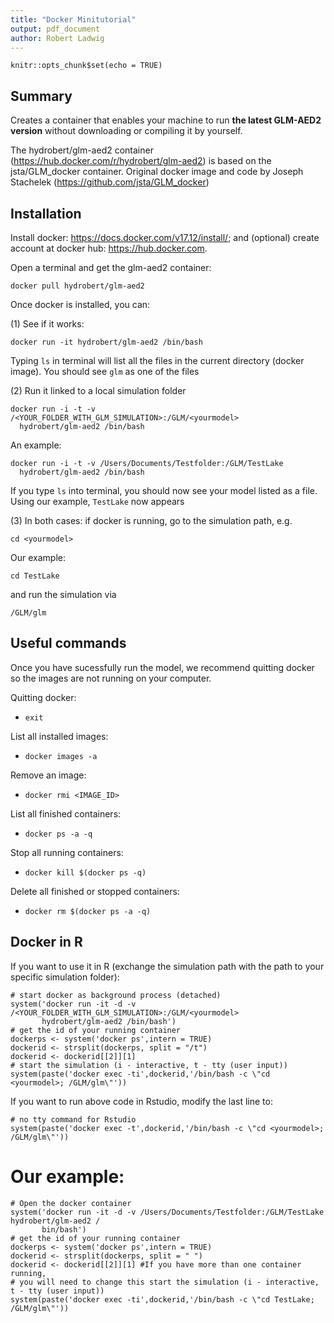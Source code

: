 ```yaml
---
title: "Docker Minitutorial"
output: pdf_document
author: Robert Ladwig
---
```


```{r setup, include=FALSE}
knitr::opts_chunk$set(echo = TRUE)
```

## Summary

Creates a container that enables your machine to run **the latest GLM-AED2 version** without downloading or compiling it by yourself. 

The hydrobert/glm-aed2 container (https://hub.docker.com/r/hydrobert/glm-aed2) is based on the jsta/GLM_docker container. Original docker image and code by Joseph Stachelek (https://github.com/jsta/GLM_docker)

## Installation

Install docker: https://docs.docker.com/v17.12/install/; and (optional) create account at docker hub: https://hub.docker.com.

Open a terminal and get the glm-aed2 container: 
```{r, eval = FALSE}
docker pull hydrobert/glm-aed2 
```

Once docker is installed, you can:

(1) See if it works:
```{r, eval = FALSE}
docker run -it hydrobert/glm-aed2 /bin/bash
```
Typing `ls` in terminal will list all the files in the current directory (docker image). You should see `glm` as one of the files

(2) Run it linked to a local simulation folder
```{r, eval = FALSE}
docker run -i -t -v /<YOUR_FOLDER_WITH_GLM_SIMULATION>:/GLM/<yourmodel> 
  hydrobert/glm-aed2 /bin/bash
```

An example:
```{r, eval = FALSE}
docker run -i -t -v /Users/Documents/Testfolder:/GLM/TestLake 
  hydrobert/glm-aed2 /bin/bash
```
If you type `ls` into terminal, you should now see your model listed as a file. Using our example, `TestLake` now appears

(3) In both cases: if docker is running, go to the simulation path, e.g. 
```{r, eval = FALSE}
cd <yourmodel>
```
Our example:
```{r, eval = FALSE}
cd TestLake
```

and run the simulation via 
```{r, eval = FALSE}
/GLM/glm
```


## Useful commands
Once you have sucessfully run the model, we recommend quitting docker so the images are not running on your computer. 

Quitting docker:

* `exit`

List all installed images:

* `docker images -a`

Remove an image:

* `docker rmi <IMAGE_ID>`

List all finished containers:

* `docker ps -a -q`

Stop all running containers:

* `docker kill $(docker ps -q)`

Delete all finished or stopped containers:

* `docker rm $(docker ps -a -q)`


## Docker in R
If you want to use it in R (exchange the simulation path with the path to your specific simulation folder):
```{r, eval = FALSE}
# start docker as background process (detached)
system('docker run -it -d -v /<YOUR_FOLDER_WITH_GLM_SIMULATION>:/GLM/<yourmodel> 
       hydrobert/glm-aed2 /bin/bash')
# get the id of your running container
dockerps <- system('docker ps',intern = TRUE)
dockerid <- strsplit(dockerps, split = "/t")
dockerid <- dockerid[[2]][1]
# start the simulation (i - interactive, t - tty (user input))
system(paste('docker exec -ti',dockerid,'/bin/bash -c \"cd <yourmodel>; /GLM/glm\"'))
```

If you want to run above code in Rstudio, modify the last line to:
```{r, eval = FALSE}
# no tty command for Rstudio
system(paste('docker exec -t',dockerid,'/bin/bash -c \"cd <yourmodel>; /GLM/glm\"'))
```

# Our example:
```{r, eval = FALSE}
# Open the docker container
system('docker run -it -d -v /Users/Documents/Testfolder:/GLM/TestLake hydrobert/glm-aed2 /
       bin/bash')
# get the id of your running container
dockerps <- system('docker ps',intern = TRUE)
dockerid <- strsplit(dockerps, split = " ")
dockerid <- dockerid[[2]][1] #If you have more than one container running, 
# you will need to change this start the simulation (i - interactive, t - tty (user input))
system(paste('docker exec -ti',dockerid,'/bin/bash -c \"cd TestLake; /GLM/glm\"'))
```
